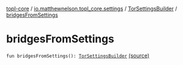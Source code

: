 [topl-core](../../index.md) / [io.matthewnelson.topl_core.settings](../index.md) / [TorSettingsBuilder](index.md) / [bridgesFromSettings](./bridges-from-settings.md)

# bridgesFromSettings

`fun bridgesFromSettings(): `[`TorSettingsBuilder`](index.md) [(source)](https://github.com/05nelsonm/TorOnionProxyLibrary-Android/blob/master/topl-core/src/main/java/io/matthewnelson/topl_core/settings/TorSettingsBuilder.kt#L233)